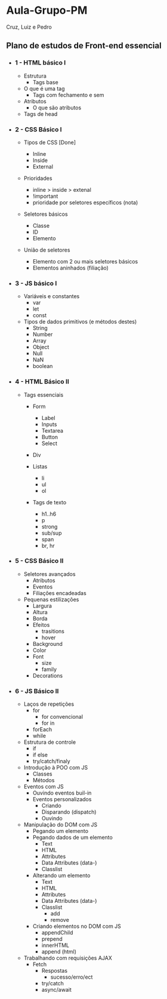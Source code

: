 # Aula-Grupo-PM
Cruz, Luiz e Pedro

## Plano de estudos de Front-end essencial

* ### 1 - HTML básico I
    * Estrutura
        * Tags base
    * O que é uma tag
        * Tags com fechamento e sem
    * Atributos
        * O que são atributos
    * Tags de head

* ### 2 - CSS Básico I
    * Tipos de CSS [Done]
        * Inline
        * Inside
        * External

    * Prioridades
        * inline > inside > extenal
        * !important
        * prioridade por seletores específicos (nota)
    * Seletores básicos
        * Classe
        * ID
        * Elemento
    * União de seletores
        * Elemento com 2 ou mais seletores básicos
        * Elementos aninhados (filiação)

* ### 3 - JS básico I
    * Variáveis e constantes
        * var
        * let
        * const
    * Tipos de dados primitivos (e métodos destes)
        * String
        * Number
        * Array
        * Object
        * Null
        * NaN
        * boolean

* ### 4 - HTML Básico II
    * Tags essenciais
        * Form
            * Label
            * Inputs
            * Textarea
            * Button
            * Select

        * Div
        * Listas
            * li
            * ul
            * ol
        * Tags de texto
            * h1..h6
            * p
            * strong
            * sub/sup
            * span
            * br, hr

* ### 5 - CSS Básico II
    * Seletores avançados
        * Atributos
        * Eventos
        * Filiações encadeadas
    * Pequenas estilizações
        * Largura
        * Altura
        * Borda
        * Efeitos
            * trasitions
            * hover
        * Background
        * Color
        * Font
            * size
            * family
        * Decorations

* ### 6 - JS Básico II
    * Laços de repetições
        * for
            * for convencional
            * for in
        * forEach
        * while
    * Estrutura de controle
        * if
        * if else
        * try/catch/finaly
    * Introdução à POO com JS
        * Classes
        * Métodos
    * Eventos com JS
        * Ouvindo eventos buil-in
        * Eventos personalizados
            * Criando
            * Disparando (dispatch)
            * Ouvindo
    * Manipulação do DOM com JS
        * Pegando um elemento
        * Pegando dados de um elemento
            * Text
            * HTML
            * Attributes
            * Data Attributes (data-)
            * Classlist
        * Alterando um elemento
            * Text
            * HTML
            * Attributes
            * Data Attributes (data-)
            * Classlist
                - add
                - remove
        * Criando elementos no DOM com JS
            * appendChild
            * prepend
            * innerHTML
            * append (html)
    * Trabalhando com requisições AJAX
        * Fetch
            * Respostas
                * sucesso/erro/ect
            * try/catch
            * async/await
